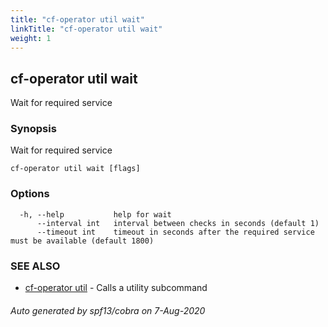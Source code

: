 ```yaml
---
title: "cf-operator util wait"
linkTitle: "cf-operator util wait"
weight: 1
---
```

## cf-operator util wait

Wait for required service

### Synopsis

Wait for required service

```
cf-operator util wait [flags]
```

### Options

```
  -h, --help           help for wait
      --interval int   interval between checks in seconds (default 1)
      --timeout int    timeout in seconds after the required service must be available (default 1800)
```

### SEE ALSO

* [cf-operator util](../cf-operator_util)	 - Calls a utility subcommand

###### Auto generated by spf13/cobra on 7-Aug-2020
